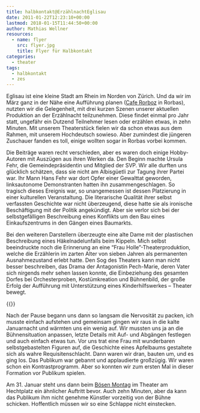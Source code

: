 ```yaml
---
title: halbkontakt@ErzählnachtEglisau
date: 2011-01-22T12:23:10+00:00
lastmod: 2018-01-15T11:44:50+00:00
author: Mathias Wellner
resources:
  - name: flyer
    src: flyer.jpg
    title: Flyer für Halbkontakt
categories:
  - theater
tags:
  - halbkontakt
  - zes
---
```

Eglisau ist eine kleine Stadt am Rhein im Norden von Zürich. Und da wir im März ganz in der Nähe eine Aufführung planen ([Cafe Rorboz](http://www.rorboz.ch/) in Rorbas), nutzten wir die Gelegenheit, mit drei kurzen Szenen unserer aktuellen Produktion an der Erzählnacht teilzunehmen. Diese findet einmal pro Jahr statt, ungefähr ein Dutzend Teilnehmer lesen oder erzählen etwas, in zehn Minuten. Mit unserem Theaterstück fielen wir da schon etwas aus dem Rahmen, mit unserem Hochdeutsch sowieso. Aber zumindest die jüngeren Zuschauer fanden es toll, einige wollten sogar in Rorbas vorbei kommen. 
<!--more-->

Die Beiträge waren recht verschieden, aber es waren doch einige Hobby-Autoren mit Auszügen aus ihren Werken da. Den Beginn machte Ursula Fehr, die Gemeindepräsidentin und Mitglied der SVP. Wir alle durften uns glücklich schätzen, dass sie nicht am Albisgüetli zur Tagung ihrer Partei war. Ihr Mann Hans Fehr war dort Opfer einer Gewalttat geworden, linksautonome Demonstranten hatten ihn zusammengeschlagen. So tragisch dieses Ereignis war, so unangemessen ist dessen Platzierung in einer kulturellen Veranstaltung. Die literarische Qualität ihrer selbst verfassten Geschichte war nicht überzeugend, diese hatte sie als ironische Beschäftigung mit der Politik angekündigt. Aber sie verlor sich bei der selbstgefälligen Beschreibung eines Konflikts um den Bau eines Einkaufszentrums in den Gängen eines Baumarkts. 

Bei den weiteren Darstellern überzeugte eine alte Dame mit der plastischen Beschreibung eines Häkelnadelunfalls beim Kippeln. Mich selbst beeindruckte noch die Erinnerung an eine &#8220;Frau Holle&#8221;-Theaterproduktion, welche die Erzählerin im zarten Alter von sieben Jahren als permanenten Ausnahmezustand erlebt hatte. Den Sog des Theaters kann man nicht besser beschreiben, das Drama der Antagonistin Pech-Marie, deren Vater sich nirgends mehr sehen lassen konnte, die Einbeziehung des gesamten Dorfes bei Orchesterproben, Kostümkreation und Bühnenbild, der große Erfolg der Aufführung mit Unterstützung eines Kinderhilfswerkes &ndash; Theater bewegt. 

{{<responsive-image name="flyer">}}

Nach der Pause begann uns dann so langsam die Nervosität zu packen, ich musste einfach aufstehen und gemeinsam gingen wir raus in die kalte Januarnacht und wärmten uns ein wenig auf. Wir mussten uns ja an die Bühnensituation anpassen, letzte Details mit Auf- und Abgängen festlegen und auch einfach etwas tun. Vor uns trat eine Frau mit wunderbaren selbstgebastelten Figuren auf, die Geschichte eines Apfelbaums gestaltete sich als wahre Requisitenschlacht. Dann waren wir dran, bauten um, und es ging los. Das Publikum war gebannt und applaudierte großzügig. Wir waren schon ein Kontrastprogramm. Aber so konnten wir zum ersten Mal in dieser Formation vor Publikum spielen. 

Am 31. Januar steht uns dann beim [Bösen Montag](http://www.boesermontag.ch/) im Theater am Hechtplatz ein ähnlicher Auftritt bevor. Auch zehn Minuten, aber da kann das Publikum ihm nicht genehme Künstler vorzeitig von der Bühne schicken. Hoffentlich müssen wir so eine Schlappe nicht einstecken.